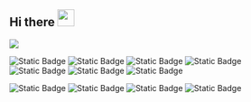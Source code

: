 ## Hi there <img src="https://raw.githubusercontent.com/MartinHeinz/MartinHeinz/master/wave.gif" width="30px">
  <img align="center" src="https://github-readme-stats.vercel.app/api/?username=basedang&theme=or" />
 
![Static Badge](https://img.shields.io/badge/build-Linux-brightgreen?style=flat&logoSize=auto&label=OS&labelColor=grey&color=%2334d051)
![Static Badge](https://img.shields.io/badge/build-Windows-brightgreen?style=flat&logoSize=auto&label=OS&labelColor=grey&color=%2334d051)
![Static Badge](https://img.shields.io/badge/build-Java-brightgreen?style=flat&logoSize=auto&label=Code&labelColor=grey&color=%2334d089)
![Static Badge](https://img.shields.io/badge/build-JavaScript-brightgreen?style=flat&logoSize=auto&label=Code&labelColor=grey&color=%2334d089)
![Static Badge](https://img.shields.io/badge/build-PHP-brightgreen?style=flat&logoSize=auto&label=Code&labelColor=grey&color=%2334d089)
![Static Badge](https://img.shields.io/badge/build-Python-brightgreen?style=flat&logoSize=auto&label=Code&labelColor=grey&color=%2334d089)
![Static Badge](https://img.shields.io/badge/build-VMware-brightgreen?style=flat&logoSize=auto&label=Tools&labelColor=grey&color=blue)

![Static Badge](https://img.shields.io/badge/build-Mysql-brightgreen?style=flat&logoSize=auto&label=Tools&labelColor=grey&color=blue)
![Static Badge](https://img.shields.io/badge/build-%20Eclipse%20IDE-brightgreen?style=flat&logoSize=auto&label=Editor&labelColor=grey&color=blue)
![Static Badge](https://img.shields.io/badge/build-Visual%20Studio-brightgreen?style=flat&logoSize=auto&label=Editor&labelColor=grey&color=blue)
![Static Badge](https://img.shields.io/badge/build-Tencent%20Cloud-brightgreen?style=flat&logoSize=auto&label=Cloud&labelColor=grey&color=blue)


<!--
**basedang/basedang** is a ✨ _special_ ✨ repository because its `README.md` (this file) appears on your GitHub profile.

Here are some ideas to get you started:

- 🔭 I’m currently working on ...
- 🌱 I’m currently learning ...
- 👯 I’m looking to collaborate on ...
- 🤔 I’m looking for help with ...
- 💬 Ask me about ...
- 📫 How to reach me: ...
- 😄 Pronouns: ...
- ⚡ Fun fact: ...
-->

